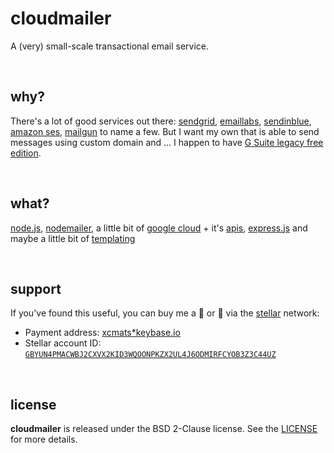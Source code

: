 # cloudmailer

A (very) small-scale transactional email service.

<br />




## why?

There's a lot of good services out there: [sendgrid](https://sendgrid.com/),
[emaillabs](https://emaillabs.io/), [sendinblue](https://sendinblue.com/),
[amazon ses](https://aws.amazon.com/ses/), [mailgun](https://mailgun.com/)
to name a few. But I want my own that is able to send messages using custom
domain and ... I happen to have
[G Suite legacy free edition](https://support.google.com/a/answer/2855120).

<br />




## what?

[node.js](https://nodejs.org/), [nodemailer](https://nodemailer.com/),
a little bit of [google cloud](https://cloud.google.com/) + it's
[apis](https://www.npmjs.com/package/googleapis),
[express.js](https://expressjs.com/) and maybe a little bit of
[templating](https://ejs.co/)

<br />




## support

If you've found this useful, you can buy me a 🍺️ or 🍕️ via the [stellar][stellar] network:

* Payment address: [xcmats*keybase.io][xcmatspayment]
* Stellar account ID: [`GBYUN4PMACWBJ2CXVX2KID3WQOONPKZX2UL4J6ODMIRFCYOB3Z3C44UZ`][addressproof]

<br />




## license

**cloudmailer** is released under the BSD 2-Clause license. See the
[LICENSE](./LICENSE) for more details.




[stellar]: https://learn.stellar.org
[xcmatspayment]: https://keybase.io/xcmats
[addressproof]: https://keybase.io/xcmats/sigchain#d0999a36b501c4818c15cf813f5a53da5bfe437875d92262be8d285bbb67614e22
